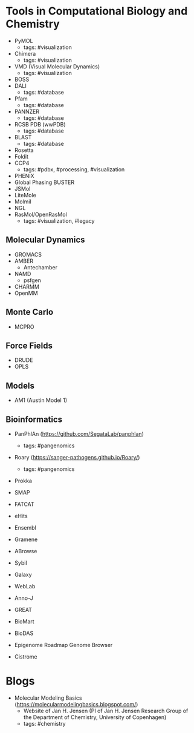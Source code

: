 # Tools in Computational Biology and Chemistry

* PyMOL
    * tags: #visualization
* Chimera
    * tags: #visualization
* VMD (Visual Molecular Dynamics)
    * tags: #visualization
* BOSS
* DALI
    * tags: #database
* Pfam
    * tags: #database
* PANNZER
    * tags: #database
* RCSB PDB (wwPDB)
    * tags: #database
* BLAST
    * tags: #database
* Rosetta
* Foldit
* CCP4
    * tags: #pdbx, #processing, #visualization
* PHENIX
* Global Phasing BUSTER
* JSMol
* LiteMole
* Molmil
* NGL
* RasMol/OpenRasMol
    * tags: #visualization, #legacy

## Molecular Dynamics
* GROMACS
* AMBER
    * Antechamber 
* NAMD
    * psfgen
* CHARMM
* OpenMM

## Monte Carlo
* MCPRO

## Force Fields
* DRUDE
* OPLS

## Models
* AM1 (Austin Model 1)

## Bioinformatics
* PanPhlAn (https://github.com/SegataLab/panphlan)
    * tags: #pangenomics
* Roary (https://sanger-pathogens.github.io/Roary/)
    * tags: #pangenomics
* Prokka
* SMAP
* FATCAT
* eHits

* Ensembl
* Gramene
* ABrowse
* Sybil
* Galaxy
* WebLab
* Anno-J
* GREAT
* BioMart
* BioDAS
* Epigenome Roadmap Genome Browser
* Cistrome

# Blogs
* Molecular Modeling Basics (https://molecularmodelingbasics.blogspot.com/)
    * Website of Jan H. Jensen (PI of Jan H. Jensen Research Group of the Department of Chemistry, University of Copenhagen)
    * tags: #chemistry

